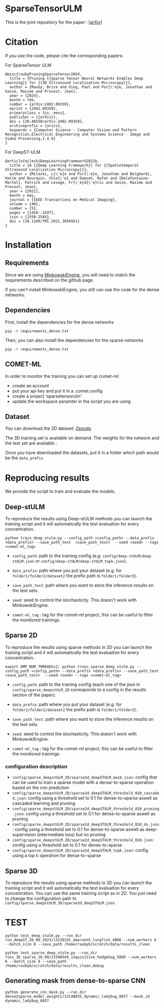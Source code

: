 # SparseTensorULM
This is the joint repository for the paper : [[arXiv]](https://arxiv.org/abs/2402.09359)

# Citation
If you use the code, please cite the corresponding papers:

For SparseTensor ULM
```
@misc{raubyPruningSparseTensor2024,
  title = {Pruning {{Sparse Tensor Neural Networks Enables Deep Learning}} for {{3D Ultrasound Localization Microscopy}}},
  author = {Rauby, Brice and Xing, Paul and Por{\'e}e, Jonathan and Gasse, Maxime and Provost, Jean},
  year = {2024},
  month = feb,
  number = {arXiv:2402.09359},
  eprint = {2402.09359},
  primaryclass = {cs, eess},
  publisher = {{arXiv}},
  doi = {10.48550/arXiv.2402.09359},
  archiveprefix = {arxiv},
  keywords = {Computer Science - Computer Vision and Pattern Recognition,Electrical Engineering and Systems Science - Image and Video Processing,I.4.9}
}
```
For DeepST-ULM
```
@article{mileckiDeepLearningFramework2021b,
  title = {A {{Deep Learning Framework}} for {{Spatiotemporal Ultrasound Localization Microscopy}}},
  author = {Milecki, L{\'e}o and Por{\'e}e, Jonathan and Belgharbi, Hatim and Bourquin, Chlo{\'e} and Damseh, Rafat and {Delafontaine-Martel}, Patrick and Lesage, Fr{\'e}d{\'e}ric and Gasse, Maxime and Provost, Jean},
  year = {2021},
  month = may,
  journal = {IEEE Transactions on Medical Imaging},
  volume = {40},
  number = {5},
  pages = {1428--1437},
  issn = {1558-254X},
  doi = {10.1109/TMI.2021.3056951}
}
```

# Installation 
## Requirements 
Since we are using [MinkowskiEngine](https://github.com/NVIDIA/MinkowskiEngine), you will need to match the requirements described on the github page.

If you can't install MinkowskiEngine, you still can use the code for the dense networks.

## Dependencies
First, install the dependencies for the dense networks 
``` 
pip -r requirements_dense.txt
```
Then, you can also install the dependencies for the sparse networks
``` 
pip -r requirements_dense.txt
```

## COMET-ML 
In order to monitor the training you can set up comet-ml: 
* create an account
* put your api key and put it in a .comet.config
* create a project 'sparsetensorulm' 
* update the workspace paramter in the script you are using 

## Dataset 

You can download the 2D dataset: [Zenodo](https://zenodo.org/records/10711657)

The 3D training set is available on demand. The weights for the network and the test set are available : 

Once you have downloaded the datasets, put it in a folder which path would be the `data_prefix`

# Reproducing results
We provide the script to train and evaluate the models. 

## Deep-stULM
To reproduce the results using Deep-stULM methods you can launch the training script and it will automatically the test evaluation for every concentration. 
```
python train_deep_stulm.py --config_path <config_path> --data_prefix <data_prefix> --save_path_test  <save_path_test>  --seed <seed> --tags <comet-ml_tag>

```

* `config_path`: path to the training config (e.g. `config/deep-stULM/deep-stULM.json` or `config/deep-stULM/deep-stULM_topk.json`).

* `data_prefix`: path where you put your dataset (e.g. for `folder1/folder2/dataset2` the prefix path is `folder1/folder2`).

* `save_path_test`: path where you want to store the inference results on the test sets.

* `seed`: seed to control the stochasticity. This doesn't work with MinkowskiEngine.

* `comet-ml_tag` : tag for the comet-ml project, this can be useful to filter the monitored trainings.

## Sparse 2D
To reproduce the results using sparse methods in 2D you can launch the training script and it will automatically the test evaluation for every concentration. 

```
export OMP_NUM_THREADS=2; python train_sparse_deep_stulm.py --config_path <config_path> --data_prefix <data_prefix> --save_path_test  <save_path_test>  --seed <seed> --tags <comet-ml_tag>

```

* `config_path`: path to the training config (each one of the json in `config/sparse_deepstULM_2D` corresponds to a config in the results section of the paper). 

* `data_prefix`: path where you put your dataset (e.g. for `folder1/folder2/dataset2` the prefix path is `folder1/folder2`).

* `save_path_test`: path where you want to store the inference results on the test sets.

* `seed`: seed to control the stochasticity. This doesn't work with MinkowskiEngine.

* `comet-ml_tag` : tag for the comet-ml project, this can be useful to filter the monitored trainings.

### configuration description
- `config/sparse_deepstULM_2D/sparse2d_deepSTULM_mask.json`: config that can be used to train a sparse model with a dense-to-sparse operation based on the cnn prediction 
- `config/sparse_deepstULM_2D/sparse2d_deepSTULM_threshold_010_cascaded.json`:  config using a threshold set to 0.1 for dense-to-sparse aswell as cascaded learning and pruning
- `config/sparse_deepstULM_2D/sparse2d_deepSTULM_threshold_010_pruning.json`: config using a threshold set to 0.1 for dense-to-sparse aswell as pruning
- `config/sparse_deepstULM_2D/sparse2d_deepSTULM_threshold_010_ds.json`: config using a threshold set to 0.1 for dense-to-sparse aswell as deep-supervision (intermediate loss) but no pruning
- `config/sparse_deepstULM_2D/sparse2d_deepSTULM_threshold_010.json`: config using a threshold set to 0.1 for dense-to-sparse 
- `config/sparse_deepstULM_2D/sparse2d_deepSTULM_topk.json`: config using a top k operation for dense-to-sparse 


## Sparse 3D
To reproduce the results using sparse methods in 3D you can launch the training script and it will automatically the test evaluation for every concentration. You can use the same training script as in 2D. You just need to change the configuration path to `config/sparse_deepstULM_3D/sparse3d_deepSTULM.json`

# TEST 

```
python test_deep_stulm.py --run_dir run_deepST_26_09_2023/13130191_amaranth_lungfish_4886 --num_workers 6 --batch_size 8 --save_path /home/raubyb/scratch/data/results_clean
```


```
python test_sparse_deep_stulm.py --run_dir runs_3D_sparse_28_09/13346549_inquisitive_hedgehog_5889 --num_workers 6 --batch_size 8 --save_path /home/raubyb/scratch/data/results_clean_debug
```

## Generating mask from dense-to-sparse CNN 

``` 
python generate_cnn_mask.py --run_dir dense2sparse_model_weights/13148035_dynamic_ladybug_8857 --mask_id dynamic_ladybug_8857
```
